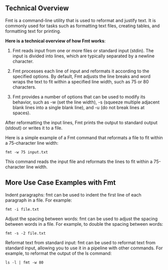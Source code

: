 ## Technical Overview

Fmt is a command-line utility that is used to reformat and justify text. It is commonly used for tasks such as formatting text files, creating tables, and formatting text for printing.

**Here is a technical overview of how Fmt works**:

1. Fmt reads input from one or more files or standard input (stdin). The input is divided into lines, which are typically separated by a newline character.

1. Fmt processes each line of input and reformats it according to the specified options. By default, Fmt adjusts the line breaks and word wraps the text to fit within a specified line width, such as 75 or 80 characters.

1. Fmt provides a number of options that can be used to modify its behavior, such as -w (set the line width), -s (squeeze multiple adjacent blank lines into a single blank line), and -u (do not break lines at spaces).

After reformatting the input lines, Fmt prints the output to standard output (stdout) or writes it to a file.

Here is a simple example of a Fmt command that reformats a file to fit within a 75-character line width:

```
fmt -w 75 input.txt
```

This command reads the input file and reformats the lines to fit within a 75-character line width.


## More Use Case Examples with Fmt

Indent paragraphs: fmt can be used to indent the first line of each paragraph in a file. For example:

```
fmt -i file.txt
```

Adjust the spacing between words: fmt can be used to adjust the spacing between words in a file. For example, to double the spacing between words:

```
fmt -s -2 file.txt
```

Reformat text from standard input: fmt can be used to reformat text from standard input, allowing you to use it in a pipeline with other commands. For example, to reformat the output of the ls command:

```
ls -l | fmt -w 80
```


